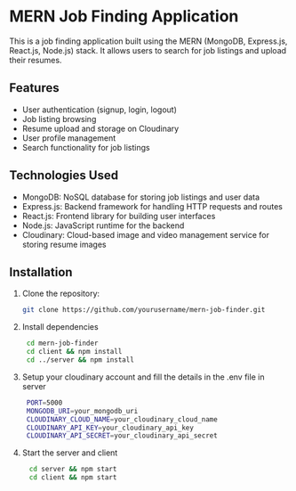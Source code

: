 # MERN Job Finding Application

This is a job finding application built using the MERN (MongoDB, Express.js, React.js, Node.js) stack. It allows users to search for job listings and upload their resumes.

## Features

- User authentication (signup, login, logout)
- Job listing browsing
- Resume upload and storage on Cloudinary
- User profile management
- Search functionality for job listings

## Technologies Used

- MongoDB: NoSQL database for storing job listings and user data
- Express.js: Backend framework for handling HTTP requests and routes
- React.js: Frontend library for building user interfaces
- Node.js: JavaScript runtime for the backend
- Cloudinary: Cloud-based image and video management service for storing resume images

## Installation

1. Clone the repository:

   ```bash
   git clone https://github.com/yourusername/mern-job-finder.git

2. Install dependencies
   ```bash
    cd mern-job-finder
    cd client && npm install
    cd ../server && npm install

3. Setup your cloudinary account and fill the details in the .env file in server
   ```bash
    PORT=5000
    MONGODB_URI=your_mongodb_uri
    CLOUDINARY_CLOUD_NAME=your_cloudinary_cloud_name
    CLOUDINARY_API_KEY=your_cloudinary_api_key
    CLOUDINARY_API_SECRET=your_cloudinary_api_secret

4. Start the server and client
```bash
     cd server && npm start
     cd client && npm start

